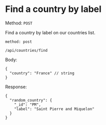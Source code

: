 # Find a country by label

Method: <code>POST</code>

Find a country by label on our countries list.

```
method: post

/api/countries/find
```

Body:
```
{
  "country": "France" // string
}
```

Response:
```
{
  "random_country": {
    "_id": "PM",
    "label": "Saint Pierre and Miquelon"
  }
}
```